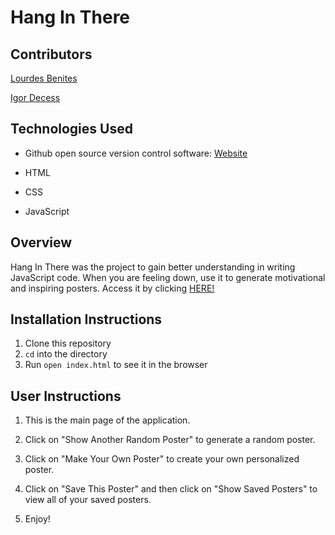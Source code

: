 # Hang In There

## Contributors
[Lourdes Benites](https://github.com/lourdesbnts)

[Igor Decess](https://github.com/userigorgithub)

## Technologies Used
- Github open source version control software: [Website](https://github.com/)

- HTML
- CSS
- JavaScript

## Overview
Hang In There was the project to gain better understanding in writing JavaScript code. When you are feeling down, use it to generate motivational and inspiring posters. Access it by clicking [HERE!](https://userigorgithub.github.io/hang-in-there/)

## Installation Instructions
1. Clone this repository
2. `cd` into the directory
3. Run `open index.html` to see it in the browser

## User Instructions
1. This is the main page of the application.



2. Click on "Show Another Random Poster" to generate a random poster.
3. Click on "Make Your Own Poster" to create your own personalized poster.



4. Click on "Save This Poster" and then click on "Show Saved Posters" to view all of your saved posters.


5. Enjoy!

